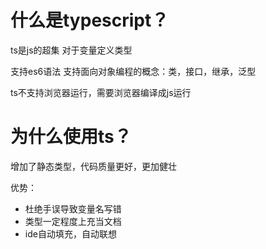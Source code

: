 # 什么是typescript？

ts是js的超集
对于变量定义类型

支持es6语法
支持面向对象编程的概念：类，接口，继承，泛型

ts不支持浏览器运行，需要浏览器编译成js运行

# 为什么使用ts？

增加了静态类型，代码质量更好，更加健壮

优势：

- 杜绝手误导致变量名写错
- 类型一定程度上充当文档
- ide自动填充，自动联想